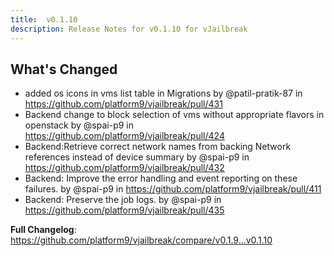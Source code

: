 ```yaml
---
title:  v0.1.10
description: Release Notes for v0.1.10 for vJailbreak
---
```


## What's Changed
* added os icons in vms list table in Migrations by @patil-pratik-87 in https://github.com/platform9/vjailbreak/pull/431
* Backend change to block selection of vms without appropriate flavors in openstack by @spai-p9 in https://github.com/platform9/vjailbreak/pull/424
* Backend:Retrieve correct network names from backing Network references instead of device summary by @spai-p9 in https://github.com/platform9/vjailbreak/pull/432
* Backend: Improve the error handling and event reporting on these failures.  by @spai-p9 in https://github.com/platform9/vjailbreak/pull/411
* Backend: Preserve the job logs.  by @spai-p9 in https://github.com/platform9/vjailbreak/pull/435


**Full Changelog**: https://github.com/platform9/vjailbreak/compare/v0.1.9...v0.1.10
